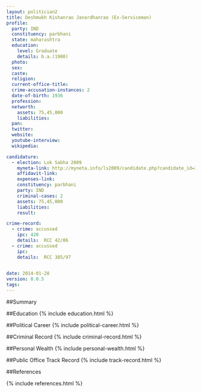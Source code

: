 ```yaml
---
layout: politician2
title: Deshmukh Kishanrao Janardhanrao (Ex-Serviceman)
profile: 
  party: IND
  constituency: parbhani
  state: maharashtra
  education: 
    level: Graduate
    details: b.a.(1980)
  photo: 
  sex: 
  caste: 
  religion: 
  current-office-title: 
  crime-accusation-instances: 2
  date-of-birth: 1936
  profession: 
  networth: 
    assets: 75,45,000
    liabilities: 
  pan: 
  twitter: 
  website: 
  youtube-interview: 
  wikipedia: 

candidature: 
  - election: Lok Sabha 2009
    myneta-link: http://myneta.info/ls2009/candidate.php?candidate_id=1975
    affidavit-link: 
    expenses-link: 
    constituency: parbhani 
    party: IND
    criminal-cases: 2
    assets: 75,45,000
    liabilities: 
    result:  

crime-record: 
  - crime: accussed
    ipc: 420
    details:  RCC 42/06  
  - crime: accussed
    ipc: 
    details:  RCC 385/97
  

date: 2014-01-28
version: 0.0.5
tags: 
---
```

##Summary


##Education
{% include education.html %}


##Political Career
{% include political-career.html %}


##Criminal Record
{% include criminal-record.html %}


##Personal Wealth
{% include personal-wealth.html %}


##Public Office Track Record
{% include track-record.html %}


##References


{% include references.html %}